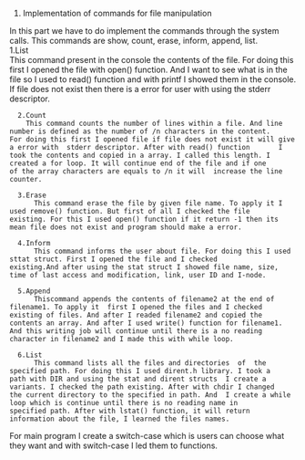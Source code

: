 1. Implementation of commands for file manipulation 

In this part we have to do implement the commands through the system calls. This commands are show, count, erase, inform, append, list.    
      1.List    
        This command present in the console the contents of the file. For doing this first I opened the file with open() function. And I      want to see what is in the file so I used to read() function and with printf  I showed them in the console. If file does not exist      then there is a error for user with using the stderr descriptor.  
        
      2.Count  
        This command counts the number of lines within a file. And line number is defined as the number of /n characters in the content.       For doing this first I opened file if file does not exist it will give a error with  stderr descriptor. After with read() function       I took the contents and copied in a array. I called this length. I created a for loop. It will continue end of the file and if one       of the array characters are equals to /n it will  increase the line counter.  
        
      3.Erase  
          This command erase the file by given file name. To apply it I used remove() function. But first of all I checked the file           existing. For this I used open() function if it return -1 then its mean file does not exist and program should make a error.
          
      4.Inform    
          This command informs the user about file. For doing this I used sttat struct. First I opened the file and I checked                 existing.And after using the stat struct I showed file name, size, time of last access and modification, link, user ID and I-node. 
          
      5.Append     
          Thiscommand appends the contents of filename2 at the end of filename1. To apply it  first I opened the files and I checked          existing of files. And after I readed filename2 and copied the contents an array. And after I used write() function for filename1.      And this writing job will continue until there is a no reading character in filename2 and I made this with while loop. 
          
      6.List  
          This command lists all the files and directories  of  the specified path. For doing this I used dirent.h library. I took a            path with DIR and using the stat and dirent structs  I create a variants. I checked the path existing. After with chdir I changed        the current directory to the specified in path. And  I create a while loop which is continue until there is no reading name in          specified path. After with lstat() function, it will return information about the file, I learned the files names.
  
  For main program I create a switch-case which is users can choose what they want and with switch-case I led them to functions. 
